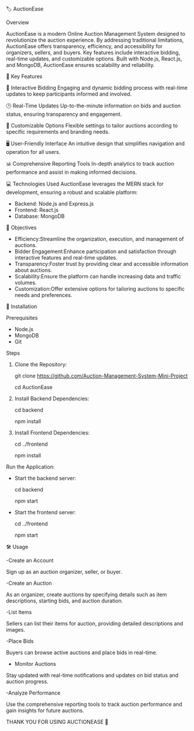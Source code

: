 🏷️ AuctionEase

 Overview 
 
AuctionEase is a modern Online Auction Management System designed to revolutionize the auction experience. By addressing traditional limitations, AuctionEase offers transparency, efficiency, and accessibility for organizers, sellers, and buyers. Key features include interactive bidding, real-time updates, and customizable options. Built with Node.js, React.js, and MongoDB, AuctionEase ensures scalability and reliability.

🚀 Key Features

🎯 Interactive Bidding
Engaging and dynamic bidding process with real-time updates to keep participants informed and involved.

🕒 Real-Time Updates
Up-to-the-minute information on bids and auction status, ensuring transparency and engagement.

🎨 Customizable Options
Flexible settings to tailor auctions according to specific requirements and branding needs.

🖥️ User-Friendly Interface
An intuitive design that simplifies navigation and operation for all users.

📊 Comprehensive Reporting Tools
In-depth analytics to track auction performance and assist in making informed decisions.

💻 Technologies Used
AuctionEase leverages the MERN stack for development, ensuring a robust and scalable platform:

- Backend: Node.js and Express.js
- Frontend: React.js
- Database: MongoDB

🎯 Objectives

- Efficiency:Streamline the organization, execution, and management of auctions.
- Bidder Engagement:Enhance participation and satisfaction through interactive features and real-time updates.
- Transparency:Foster trust by providing clear and accessible information about auctions.
- Scalability:Ensure the platform can handle increasing data and traffic volumes.
- Customization:Offer extensive options for tailoring auctions to specific needs and preferences.

🔧 Installation

Prerequisites
- Node.js
- MongoDB
- Git

Steps
1. Clone the Repository:
   
   git clone https://github.com/Auction-Management-System-Mini-Project
   
   cd AuctionEase
   
3. Install Backend Dependencies:
   
   cd backend
   
   npm install
   
4. Install Frontend Dependencies:
   
   cd ../frontend
   
   npm install
   

Run the Application:

- Start the backend server:
  
  cd backend
  
  npm start
  
- Start the frontend server:
  
  cd ../frontend
  
  npm start
  

🛠️ Usage

-Create an Account

Sign up as an auction organizer, seller, or buyer.

-Create an Auction

As an organizer, create auctions by specifying details such as item descriptions, starting bids, and auction duration.

-List Items

Sellers can list their items for auction, providing detailed descriptions and images.

-Place Bids

Buyers can browse active auctions and place bids in real-time.

- Monitor Auctions
 
Stay updated with real-time notifications and updates on bid status and auction progress.

-Analyze Performance

Use the comprehensive reporting tools to track auction performance and gain insights for future auctions.



THANK YOU FOR USING AUCTIONEASE 🎉

